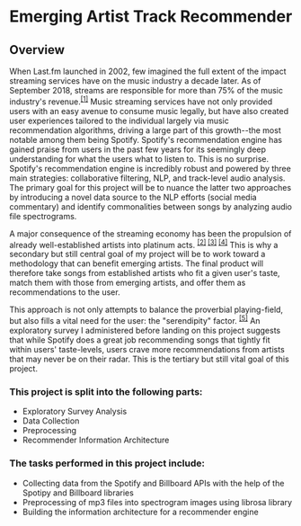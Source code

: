# Emerging Artist Track Recommender
## Overview

When Last.fm launched in 2002, few imagined the full extent of the impact streaming services have on the music industry a decade later. As of September 2018, streams are responsible for more than 75% of the music industry's revenue.<sup>[[1]](https://www.theverge.com/2018/9/20/17883584/streaming-record-sales-music-industry-revenuespl)</sup> Music streaming services have not only provided users with an easy avenue to consume music legally, but have also created user experiences tailored to the individual largely via music recommendation algorithms, driving a large part of this growth--the most notable among them being Spotify. Spotify's recommendation engine has gained praise from users in the past few years for its seemingly deep understanding for what the users what to listen to. This is no surprise. Spotify's recommendation engine is incredibly robust and powered by three main strategies: collaborative filtering, NLP, and track-level audio analysis. The primary goal for this project will be to nuance the latter two approaches by introducing a novel data source to the NLP efforts (social media commentary) and identify commonalities between songs by analyzing audio file spectrograms.

A major consequence of the streaming economy has been the propulsion of already well-established artists into platinum acts. <sup>[[2]](https://pitchfork.com/features/oped/how-to-be-a-responsible-music-fan-in-the-age-of-streaming/) [[3]](https://www.billboard.com/articles/business/streaming/8479225/drake-ed-sheeran-rihanna-spotify-all-time-streaming-lists) [[4]](https://www.forbes.com/sites/hughmcintyre/2016/02/13/now-that-streaming-can-make-a-song-platinum-what-counts-and-what-doesnt/)</sup> This is why a secondary but still central goal of my project will be to work toward a methodology that can benefit emerging artists. The final product will therefore take songs from established artists who fit a given user's taste, match them with those from emerging artists, and offer them as recommendations to the user. 

This approach is not only attempts to balance the proverbial playing-field, but also fills a vital need for the user: the "serendipity" factor. <sup>[[5]](https://www.sciencedirect.com/science/article/pii/S1877050913008971)</sup> An exploratory survey I administered before landing on this project suggests that while Spotify does a great job recommending songs that tightly fit within users' taste-levels, users crave more recommendations from artists that may never be on their radar. This is the tertiary but still vital goal of this project.

### This project is split into the following parts:

* Exploratory Survey Analysis 
* Data Collection
* Preprocessing
* Recommender Information Architecture

### The tasks performed in this project include:
* Collecting data from the Spotify and Billboard APIs with the help of the Spotipy and Billboard libraries
* Preprocessing of mp3 files into spectrogram images using librosa library
* Building the information architecture for a recommender engine 

